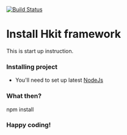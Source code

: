 [![Build Status](https://travis-ci.org/ogavrushev/hkit.svg?branch=master)](https://travis-ci.org/ogavrushev/hkit)
# Install Hkit framework #
This is start up instruction.
### Installing project ###
* You'll need to set up latest [NodeJs](https://nodejs.org/) 
### What then? ###
npm install
### Happy coding! ###